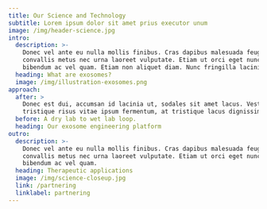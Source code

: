 ```yaml
---
title: Our Science and Technology
subtitle: Lorem ipsum dolor sit amet prius executor unum
image: /img/header-science.jpg
intro:
  description: >-
    Donec vel ante eu nulla mollis finibus. Cras dapibus malesuada feugiat. Sed
    convallis metus nec urna laoreet vulputate. Etiam ut orci eget nunc accumsan
    bibendum ac vel quam. Etiam non aliquet diam. Nunc fringilla lacinia auctor.
  heading: What are exosomes?
  image: /img/illustration-exosomes.png
approach:
  after: >
    Donec est dui, accumsan id lacinia ut, sodales sit amet lacus. Vestibulum
    tristique risus vitae ipsum fermentum, at tristique lacus dignissim.
  before: A dry lab to wet lab loop.
  heading: Our exosome engineering platform
outro:
  description: >-
    Donec vel ante eu nulla mollis finibus. Cras dapibus malesuada feugiat. Sed
    convallis metus nec urna laoreet vulputate. Etiam ut orci eget nunc accumsan
    bibendum ac vel quam.
  heading: Therapeutic applications
  image: /img/science-closeup.jpg
  link: /partnering
  linklabel: partnering
---
```


